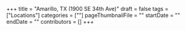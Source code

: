 +++
title = "Amarillo, TX (1900 SE 34th Ave)"
draft = false
tags = ["Locations"]
categories = [""]
pageThumbnailFile = ""
startDate = ""
endDate = ""
contributors = []
+++
